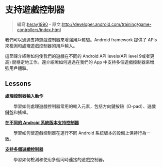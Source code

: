# 支持遊戲控制器

> 編寫:[heray1990](https://github.com/heray1990) - 原文:<http://developer.android.com/training/game-controllers/index.html>

我們可以通過支持遊戲控制器來增強用戶體驗。Android framework 提供了 APIs 來檢測和處理遊戲控制器的用戶輸入。

這節課介紹瞭如何使我們的遊戲在不同的 Android API levels(API level 9或者更高) 間穩定地工作。還介紹瞭如何通過在我們的 App 中支持多個遊戲控制器來增強用戶體驗。

## Lessons

[**處理控制器輸入動作**](controller-inputs.html)

　　學習如何處理遊戲控制器常用的輸入元素，包括方向鍵按鈕（D-pad）、遊戲鍵盤和搖桿。

[**在不同的 Android 系統版本支持控制器**](compatibility.html)

　　學習如何使遊戲控制器在運行不同 Android 系統版本的設備上保持行為一致。

[**支持多個遊戲控制器**](multi-controller.html)

　　學習如何檢測和使用多個同時連接的遊戲控制器。